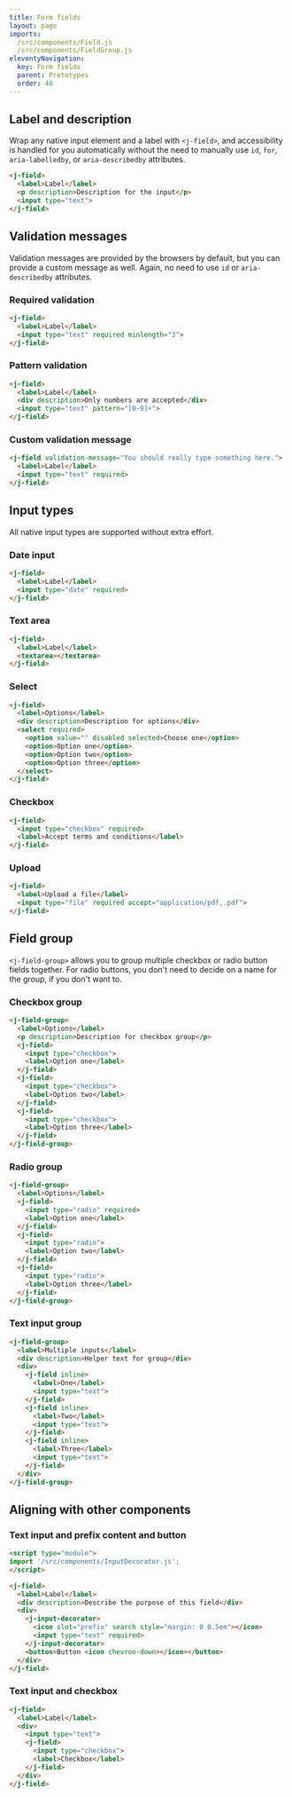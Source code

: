 ```yaml
---
title: Form fields
layout: page
imports:
  /src/components/Field.js
  /src/components/FieldGroup.js
eleventyNavigation:
  key: Form fields
  parent: Prototypes
  order: 40
---
```


## Label and description
Wrap any native input element and a label with `<j-field>`, and accessibility is handled for you automatically without the need to manually use `id`, `for`, `aria-labelledby`, or `aria-describedby` attributes.

<render-example></render-example>
```html
<j-field>
  <label>Label</label>
  <p description>Description for the input</p>
  <input type="text">
</j-field>
```

## Validation messages

Validation messages are provided by the browsers by default, but you can provide a custom message as well. Again, no need to use `id` or `aria-describedby` attributes.

### Required validation
<render-example></render-example>
```html
<j-field>
  <label>Label</label>
  <input type="text" required minlength="3">
</j-field>
```

### Pattern validation
<render-example></render-example>
```html
<j-field>
  <label>Label</label>
  <div description>Only numbers are accepted</div>
  <input type="text" pattern="[0-9]+">
</j-field>
```

### Custom validation message
<render-example></render-example>
```html
<j-field validation-message="You should really type something here.">
  <label>Label</label>
  <input type="text" required>
</j-field>
```

## Input types

All native input types are supported without extra effort.

### Date input
<render-example></render-example>
```html
<j-field>
  <label>Label</label>
  <input type="date" required>
</j-field>
```

### Text area
<render-example></render-example>
```html
<j-field>
  <label>Label</label>
  <textarea></textarea>
</j-field>
```

### Select
<render-example></render-example>
```html
<j-field>
  <label>Options</label>
  <div description>Description for options</div>
  <select required>
    <option value="" disabled selected>Choose one</option>
    <option>Option one</option>
    <option>Option two</option>
    <option>Option three</option>
  </select>
</j-field>
```

### Checkbox
<render-example></render-example>
```html
<j-field>
  <input type="checkbox" required>
  <label>Accept terms and conditions</label>
</j-field>
```

### Upload
<render-example></render-example>
```html
<j-field>
  <label>Upload a file</label>
  <input type="file" required accept="application/pdf,.pdf">
</j-field>
```


## Field group

`<j-field-group>` allows you to group multiple checkbox or radio button fields together. For radio buttons, you don't need to decide on a name for the group, if you don't want to.

### Checkbox group
<render-example></render-example>
```html
<j-field-group>
  <label>Options</label>
  <p description>Description for checkbox group</p>
  <j-field>
    <input type="checkbox">
    <label>Option one</label>
  </j-field>
  <j-field>
    <input type="checkbox">
    <label>Option two</label>
  </j-field>
  <j-field>
    <input type="checkbox">
    <label>Option three</label>
  </j-field>
</j-field-group>
```

### Radio group
<render-example></render-example>
```html
<j-field-group>
  <label>Options</label>
  <j-field>
    <input type="radio" required>
    <label>Option one</label>
  </j-field>
  <j-field>
    <input type="radio">
    <label>Option two</label>
  </j-field>
  <j-field>
    <input type="radio">
    <label>Option three</label>
  </j-field>
</j-field-group>
```

### Text input group
<render-example></render-example>
```html
<j-field-group>
  <label>Multiple inputs</label>
  <div description>Helper text for group</div>
  <div>
    <j-field inline>
      <label>One</label>
      <input type="text">
    </j-field>
    <j-field inline>
      <label>Two</label>
      <input type="text">
    </j-field>
    <j-field inline>
      <label>Three</label>
      <input type="text">
    </j-field>
  </div>
</j-field-group>
```

## Aligning with other components

### Text input and prefix content and button
<render-example></render-example>
```html
<script type="module">
import '/src/components/InputDecorator.js';
</script>

<j-field>
  <label>Label</label>
  <div description>Describe the purpose of this field</div>
  <div>
    <j-input-decorator>
      <icon slot="prefix" search style="margin: 0 0.5em"></icon>
      <input type="text" required>
    </j-input-decorator>
    <button>Button <icon chevron-down></icon></button>
  </div>
</j-field>
```

### Text input and checkbox
<render-example></render-example>
```html
<j-field>
  <label>Label</label>
  <div>
    <input type="text">
    <j-field>
      <input type="checkbox">
      <label>Checkbox</label>
    </j-field>
  </div>
</j-field>
```
